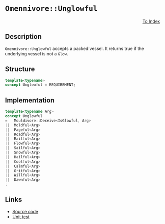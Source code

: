 <!-- Copyright 2024 Feng Mofan
SPDX-License-Identifier: Apache-2.0 -->

# `Omennivore::Unglowful`

<p style='text-align: right;'><a href="../../concepts.md#omennivore-unglowful">To Index</a></p>

## Description

`Omennivore::Unglowful` accepts a packed vessel.
It returns true if the underlying vessel is not a `Glow`.

## Structure

```C++
template<typename>
concept Unglowful = REQUIREMENT;
```

## Implementation

```C++
template<typename Arg>
concept Unglowful
=   Mouldivore::Deceive<IsGlowful, Arg>
||  Moldful<Arg>
||  Pageful<Arg>
||  Roadful<Arg>
||  Railful<Arg>
||  Flowful<Arg>
||  Sailful<Arg>
||  Snowful<Arg>
||  Hailful<Arg>
||  Coolful<Arg>
||  Calmful<Arg>
||  Gritful<Arg>
||  Willful<Arg>
||  Dawnful<Arg>
;
```

## Links

- [Source code](../../../../conceptrodon/descend/omennivore/concepts/descend/unglowful.hpp)
- [Unit test](../../../../tests/unit/concepts/omennivore/unglowful.test.hpp)
